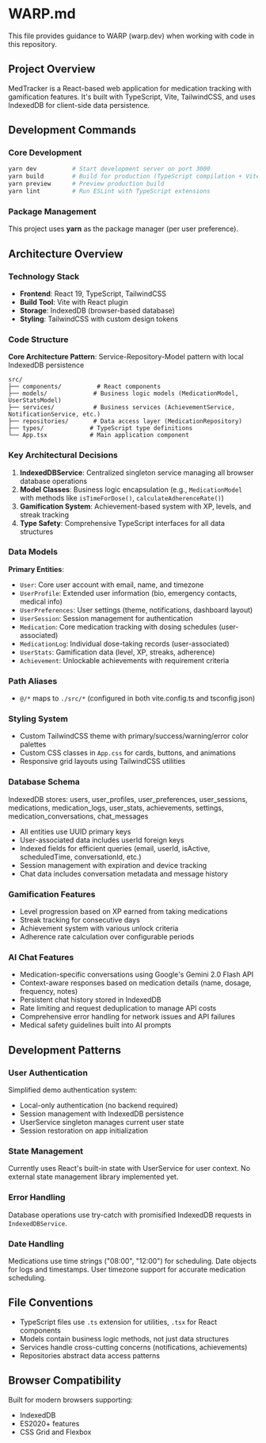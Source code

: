# WARP.md

This file provides guidance to WARP (warp.dev) when working with code in this repository.

## Project Overview

MedTracker is a React-based web application for medication tracking with gamification features. It's built with TypeScript, Vite, TailwindCSS, and uses IndexedDB for client-side data persistence.

## Development Commands

### Core Development
```bash
yarn dev          # Start development server on port 3000
yarn build        # Build for production (TypeScript compilation + Vite build)
yarn preview      # Preview production build
yarn lint         # Run ESLint with TypeScript extensions
```

### Package Management
This project uses **yarn** as the package manager (per user preference).

## Architecture Overview

### Technology Stack
- **Frontend**: React 19, TypeScript, TailwindCSS
- **Build Tool**: Vite with React plugin
- **Storage**: IndexedDB (browser-based database)
- **Styling**: TailwindCSS with custom design tokens

### Code Structure

**Core Architecture Pattern**: Service-Repository-Model pattern with local IndexedDB persistence

```
src/
├── components/          # React components
├── models/             # Business logic models (MedicationModel, UserStatsModel)
├── services/           # Business services (AchievementService, NotificationService, etc.)
├── repositories/       # Data access layer (MedicationRepository)
├── types/             # TypeScript type definitions
└── App.tsx            # Main application component
```

### Key Architectural Decisions

1. **IndexedDBService**: Centralized singleton service managing all browser database operations
2. **Model Classes**: Business logic encapsulation (e.g., `MedicationModel` with methods like `isTimeForDose()`, `calculateAdherenceRate()`)
3. **Gamification System**: Achievement-based system with XP, levels, and streak tracking
4. **Type Safety**: Comprehensive TypeScript interfaces for all data structures

### Data Models

**Primary Entities**:
- `User`: Core user account with email, name, and timezone
- `UserProfile`: Extended user information (bio, emergency contacts, medical info)
- `UserPreferences`: User settings (theme, notifications, dashboard layout)
- `UserSession`: Session management for authentication
- `Medication`: Core medication tracking with dosing schedules (user-associated)
- `MedicationLog`: Individual dose-taking records (user-associated)
- `UserStats`: Gamification data (level, XP, streaks, adherence)
- `Achievement`: Unlockable achievements with requirement criteria

### Path Aliases
- `@/*` maps to `./src/*` (configured in both vite.config.ts and tsconfig.json)

### Styling System
- Custom TailwindCSS theme with primary/success/warning/error color palettes
- Custom CSS classes in `App.css` for cards, buttons, and animations
- Responsive grid layouts using TailwindCSS utilities

### Database Schema
IndexedDB stores: users, user_profiles, user_preferences, user_sessions, medications, medication_logs, user_stats, achievements, settings, medication_conversations, chat_messages
- All entities use UUID primary keys
- User-associated data includes userId foreign keys
- Indexed fields for efficient queries (email, userId, isActive, scheduledTime, conversationId, etc.)
- Session management with expiration and device tracking
- Chat data includes conversation metadata and message history

### Gamification Features
- Level progression based on XP earned from taking medications
- Streak tracking for consecutive days
- Achievement system with various unlock criteria
- Adherence rate calculation over configurable periods

### AI Chat Features
- Medication-specific conversations using Google's Gemini 2.0 Flash API
- Context-aware responses based on medication details (name, dosage, frequency, notes)
- Persistent chat history stored in IndexedDB
- Rate limiting and request deduplication to manage API costs
- Comprehensive error handling for network issues and API failures
- Medical safety guidelines built into AI prompts

## Development Patterns

### User Authentication
Simplified demo authentication system:
- Local-only authentication (no backend required)
- Session management with IndexedDB persistence
- UserService singleton manages current user state
- Session restoration on app initialization

### State Management
Currently uses React's built-in state with UserService for user context. No external state management library implemented yet.

### Error Handling
Database operations use try-catch with promisified IndexedDB requests in `IndexedDBService`.

### Date Handling
Medications use time strings ("08:00", "12:00") for scheduling. Date objects for logs and timestamps.
User timezone support for accurate medication scheduling.

## File Conventions

- TypeScript files use `.ts` extension for utilities, `.tsx` for React components
- Models contain business logic methods, not just data structures
- Services handle cross-cutting concerns (notifications, achievements)
- Repositories abstract data access patterns

## Browser Compatibility

Built for modern browsers supporting:
- IndexedDB
- ES2020+ features
- CSS Grid and Flexbox